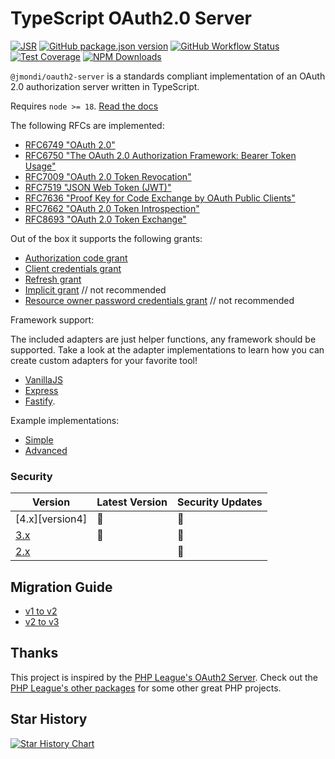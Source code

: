 # TypeScript OAuth2.0 Server

[![JSR](https://jsr.io/badges/@jmondi/oauth2-server)](https://jsr.io/@jmondi/oauth2-server)
[![GitHub package.json version](https://img.shields.io/github/package-json/v/jasonraimondi/ts-oauth2-server?style=flat-square)](https://github.com/jasonraimondi/ts-oauth2-server/releases/latest)
[![GitHub Workflow Status]( https://img.shields.io/github/actions/workflow/status/jasonraimondi/ts-oauth2-server/build-and-test.yml?branch=main&style=flat-square)](https://github.com/jasonraimondi/ts-oauth2-server)
[![Test Coverage](https://img.shields.io/codeclimate/coverage/jasonraimondi/typescript-oauth2-server?style=flat-square)](https://codeclimate.com/github/jasonraimondi/typescript-oauth2-server/test_coverage)
[![NPM Downloads](https://img.shields.io/npm/dt/@jmondi/oauth2-server?label=npm%20downloads&style=flat-square)](https://www.npmjs.com/package/@jmondi/oauth2-server)

`@jmondi/oauth2-server` is a standards compliant implementation of an OAuth 2.0 authorization server written in TypeScript. 

Requires `node >= 18`. [Read the docs](https://tsoauth2server.com/)

The following RFCs are implemented:

- [RFC6749 "OAuth 2.0"](https://tools.ietf.org/html/rfc6749)
- [RFC6750 "The OAuth 2.0 Authorization Framework: Bearer Token Usage"](https://tools.ietf.org/html/rfc6750)
- [RFC7009 "OAuth 2.0 Token Revocation"](https://tools.ietf.org/html/rfc7009)
- [RFC7519 "JSON Web Token (JWT)"](https://tools.ietf.org/html/rfc7519)
- [RFC7636 "Proof Key for Code Exchange by OAuth Public Clients"](https://tools.ietf.org/html/rfc7636)
- [RFC7662 "OAuth 2.0 Token Introspection"](https://tools.ietf.org/html/rfc7662)
- [RFC8693 "OAuth 2.0 Token Exchange"](https://datatracker.ietf.org/doc/html/rfc8693)

Out of the box it supports the following grants:

- [Authorization code grant](https://tsoauth2server.com/docs/grants/authorization_code)
- [Client credentials grant](https://tsoauth2server.com/docs/grants/client_credentials)
- [Refresh grant](https://tsoauth2server.com/docs/grants/refresh_token)
- [Implicit grant](https://tsoauth2server.com/docs/grants/implicit) // not recommended 
- [Resource owner password credentials grant](https://tsoauth2server.com/docs/grants/password) // not recommended

Framework support:

The included adapters are just helper functions, any framework should be supported. Take a look at the adapter implementations to learn how you can create custom adapters for your favorite tool!

- [VanillaJS](https://tsoauth2server.com/docs/adapters/vanilla)
- [Express](https://tsoauth2server.com/docs/adapters/express)
- [Fastify](https://tsoauth2server.com/docs/adapters/fastify). 

Example implementations:

- [Simple](./example)
- [Advanced](https://github.com/jasonraimondi/ts-oauth2-server-example)

### Security

| Version         | Latest Version | Security Updates |
|-----------------|----------------|------------------|
| [4.x][version4] | :tada:         | :tada:           |
| [3.x][version3] | :tada:         | :tada:           |
| [2.x][version2] |                | :tada:           |

[version3]: https://github.com/jasonraimondi/ts-oauth2-server/tree/main
[version2]: https://github.com/jasonraimondi/ts-oauth2-server/tree/2.x

## Migration Guide

- [v1 to v2](https://github.com/jasonraimondi/ts-oauth2-server/releases/tag/v2.0.0)
- [v2 to v3](https://tsoauth2server.com/migration/v2_to_v3.html) 

## Thanks

This project is inspired by the [PHP League's OAuth2 Server](https://oauth2.thephpleague.com/). Check out the [PHP League's other packages](https://thephpleague.com/#packages) for some other great PHP projects.

## Star History

[![Star History Chart](https://api.star-history.com/svg?repos=jasonraimondi/ts-oauth2-server&type=Timeline)](https://star-history.com/#jasonraimondi/ts-oauth2-server&Timeline)
